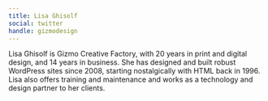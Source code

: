 ```yaml
---
title: Lisa Ghisolf
social: twitter
handle: gizmodesign
---
```


Lisa Ghisolf is Gizmo Creative Factory, with 20 years in print and digital design, and 14 years in business. She has designed and built robust WordPress sites since 2008, starting nostalgically with HTML back in 1996. Lisa also offers training and maintenance and works as a technology and design partner to her clients.
